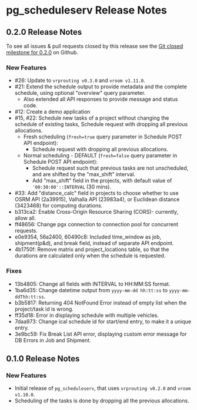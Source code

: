 # pg_scheduleserv Release Notes

## 0.2.0 Release Notes

To see all issues & pull requests closed by this release see the [Git closed milestone for 0.2.0](https://github.com/Georepublic/pg_scheduleserv/issues?q=milestone%3Av0.2.0+) on Github.

### New Features

- #26: Update to `vrprouting v0.3.0` and `vroom v1.11.0`.
- #21: Extend the schedule output to provide metadata and the complete schedule, using optional "overview" query parameter.
  - Also extended all API responses to provide message and status code.
- #12: Create a demo application
- #15, #22: Schedule new tasks of a project without changing the schedule of existing tasks, Schedule request with dropping all previous allocations.
  - Fresh scheduling (`fresh=true` query parameter in Schedule POST API endpoint):
    - Schedule request with dropping all previous allocations.
  - Normal scheduling - DEFAULT (`fresh=false` query parameter in Schedule POST API endpoint):
    - Schedule request such that previous tasks are not unscheduled, and are shifted by the "max_shift" interval.
    - Add "max_shift" field in the projects, with default value of `'00:30:00'::INTERVAL` (30 mins).
- #33: Add "distance_calc" field in projects to choose whether to use OSRM API (2a39915), Valhalla API (23983a4), or Euclidean distance (3423468) for computing durations.
- b313ca2: Enable Cross-Origin Resource Sharing (CORS)- currently, allow all.
- ff48656: Change pgx connection to connection pool for concurrent requests.
- e0e9354, 56a2400, 60490c8: Included time_window as job, shipment(p&d), and break field, instead of separate API endpoint.
- 4b1750f: Remove matrix and project_locations table, so that the durations are calculated only when the schedule is requested.

### Fixes

- 13b4805: Change all fields with INTERVAL to HH:MM:SS format.
- 1ba6d35: Change datetime output from `yyyy-mm-dd hh:tt:ss` to `yyyy-mm-ddThh:tt:ss`.
- b3b5817: Returning 404 NotFound Error instead of empty list when the project/task id is wrong.
- ff35d18: Error in displaying schedule with multiple vehicles.
- 7daa973: Change ical schedule id for start/end entry, to make it a unique entry.
- 3e9bc59: Fix Break List API error, displaying custom error message for DB Errors in Job and Shipment.

## 0.1.0 Release Notes

### New Features

- Initial release of `pg_scheduleserv`, that uses `vrprouting v0.2.0` and `vroom v1.10.0`.
- Scheduling of the tasks is done by dropping all the previous allocations.
